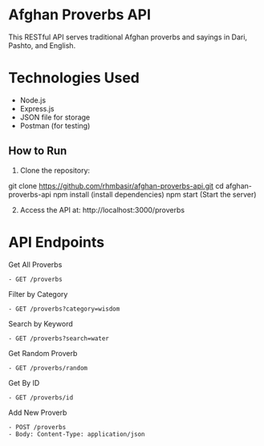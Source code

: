 # Afghan Proverbs API

This RESTful API serves traditional Afghan proverbs and sayings in Dari, Pashto, and English.

# Technologies Used

- Node.js
- Express.js
- JSON file for storage
- Postman (for testing)



## How to Run

1. Clone the repository:


git clone https://github.com/rhmbasir/afghan-proverbs-api.git
cd afghan-proverbs-api
npm install (install dependencies)
npm start (Start the server)

2. Access the API at: http://localhost:3000/proverbs



# API Endpoints


Get All Proverbs

    - GET /proverbs

Filter by Category

    - GET /proverbs?category=wisdom

Search by Keyword

    - GET /proverbs?search=water

Get Random Proverb

    - GET /proverbs/random

Get By ID

    - GET /proverbs/id

Add New Proverb

    - POST /proverbs
    - Body: Content-Type: application/json



